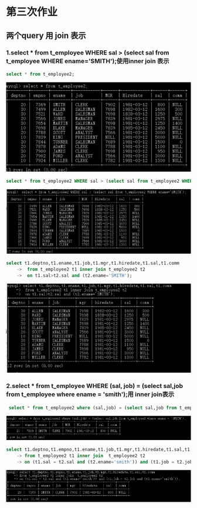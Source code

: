 # 第三次作业
## 两个query 用 join 表示
### 1.select * from t_employee WHERE sal > (select sal from t_employee WHERE ename='SMITH');使用inner join 表示

```sql
select * from t_employee2;
```
![](https://github.com/JINxin-0505/homework/blob/master/picture/m21.png)

```sql
select * from t_employee2 WHERE sal > (select sal from t_employee2 WHERE ename='SMITH');
```
![](https://github.com/JINxin-0505/homework/blob/master/picture/m22.png)

```sql
select t1.deptno,t1.ename,t1.job,t1.mgr,t1.hiredate,t1.sal,t1.comm
    ->  from t_employee2 t1 inner join t_employee2 t2
    ->  on t1.sal>t2.sal and (t2.ename='SMITH');
 ```
![](https://github.com/JINxin-0505/homework/blob/master/picture/m23.png) 

### 2.select * from t_employee WHERE (sal, job) = (select sal,job from t_employee where ename = 'smith');用 inner join表示

```sql
 select * from t_employee2 where (sal,job) = (select sal,job from t_employee2 where ename = 'SMITH');
```
![](https://github.com/JINxin-0505/homework/blob/master/picture/m24.png)

```sql
select t1.deptno,t1.empno,t1.ename,t1.job,t1.mgr,t1.hiredate,t1.sal,t1.comm
    -> from t_employee2 t1 inner join  t_employee2 t2
    -> on (t1.sal = t2.sal and (t2.ename='smith')) and (t1.job = t2.job and (t2.ename='smith'));
``` 
![](https://github.com/JINxin-0505/homework/blob/master/picture/m25.png)

